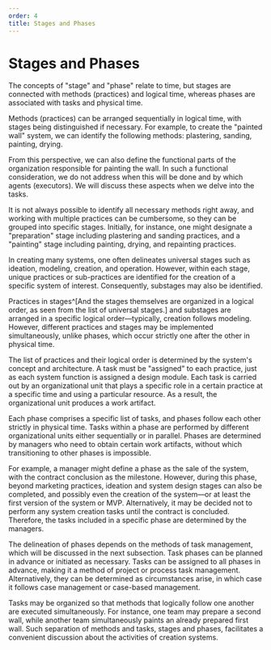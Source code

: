 ```yaml
---
order: 4
title: Stages and Phases
---
```


# Stages and Phases

The concepts of "stage" and "phase" relate to time, but stages are connected with methods (practices) and logical time, whereas phases are associated with tasks and physical time.

Methods (practices) can be arranged sequentially in logical time, with stages being distinguished if necessary. For example, to create the "painted wall" system, we can identify the following methods: plastering, sanding, painting, drying.

From this perspective, we can also define the functional parts of the organization responsible for painting the wall. In such a functional consideration, we do not address when this will be done and by which agents (executors). We will discuss these aspects when we delve into the tasks.

It is not always possible to identify all necessary methods right away, and working with multiple practices can be cumbersome, so they can be grouped into specific stages. Initially, for instance, one might designate a "preparation" stage including plastering and sanding practices, and a "painting" stage including painting, drying, and repainting practices.

In creating many systems, one often delineates universal stages such as ideation, modeling, creation, and operation. However, within each stage, unique practices or sub-practices are identified for the creation of a specific system of interest. Consequently, substages may also be identified.

Practices in stages^[And the stages themselves are organized in a logical order, as seen from the list of universal stages.] and substages are arranged in a specific logical order—typically, creation follows modeling. However, different practices and stages may be implemented simultaneously, unlike phases, which occur strictly one after the other in physical time.

The list of practices and their logical order is determined by the system's concept and architecture. A task must be "assigned" to each practice, just as each system function is assigned a design module. Each task is carried out by an organizational unit that plays a specific role in a certain practice at a specific time and using a particular resource. As a result, the organizational unit produces a work artifact.

Each phase comprises a specific list of tasks, and phases follow each other strictly in physical time. Tasks within a phase are performed by different organizational units either sequentially or in parallel. Phases are determined by managers who need to obtain certain work artifacts, without which transitioning to other phases is impossible.

For example, a manager might define a phase as the sale of the system, with the contract conclusion as the milestone. However, during this phase, beyond marketing practices, ideation and system design stages can also be completed, and possibly even the creation of the system—or at least the first version of the system or MVP. Alternatively, it may be decided not to perform any system creation tasks until the contract is concluded. Therefore, the tasks included in a specific phase are determined by the managers.

The delineation of phases depends on the methods of task management, which will be discussed in the next subsection. Task phases can be planned in advance or initiated as necessary. Tasks can be assigned to all phases in advance, making it a method of project or process task management. Alternatively, they can be determined as circumstances arise, in which case it follows case management or case-based management.

Tasks may be organized so that methods that logically follow one another are executed simultaneously. For instance, one team may prepare a second wall, while another team simultaneously paints an already prepared first wall. Such separation of methods and tasks, stages and phases, facilitates a convenient discussion about the activities of creation systems.